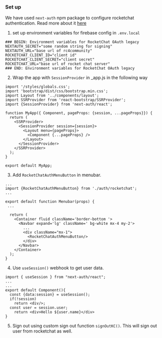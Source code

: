 ### Set up
We have used `next-auth` npm package to configure rocketchat authentication. Read more about it [here](https://next-auth.js.org/)

1. set up environment variables for firebase config in `.env.local`

```
### BEGIN: Environment variables for RocketChat OAuth legacy
NEXTAUTH_SECRET="some random string for signing"
NEXTAUTH_URL="base url of rc4community"
ROCKETCHAT_CLIENT_ID="client id"
ROCKETCHAT_CLIENT_SECRET="client secret"
ROCKETCHAT_URL="base url of rocket chat server"
### END: Environment variables for RocketChat OAuth legacy
```

2. Wrap the app with `SessionProvider` in _app.js in the following way
```
import '/styles/globals.css';
import 'bootstrap/dist/css/bootstrap.min.css';
import Layout from '../components/layout';
import SSRProvider from 'react-bootstrap/SSRProvider';
import {SessionProvider} from 'next-auth/react';

function MyApp({ Component, pageProps: {session, ...pageProps}}) {
  return (
    <SSRProvider>
      <SessionProvider session={session}>
        <Layout menu={pageProps}>
          <Component {...pageProps} />
        </Layout>
      </SessionProvider>
    </SSRProvider>
  );
}

export default MyApp;

```
3. Add `RocketChatAuthMenuButton` in menubar.
```
...
import {RocketChatAuthMenuButton} from './auth/rocketchat';
...

export default function Menubar(props) {
 ...

  return (
    <Container fluid className='border-bottom '>
      <Navbar expand='lg' className=' bg-white mx-4 my-2'>
        ...
        <div className="mx-1">
          <RocketChatAuthMenuButton/>
        </div>
      </Navbar>
    </Container>
  );
}
```
4. Use `useSession()` webhook to get user data.
```
import { useSession } from "next-auth/react";
...
...
export default Component(){
  const {data:session} = useSession();
  if(!session)
    return <div/>;
  const user = session.user;
    return <div>Hello ${user.name}</div>
}
```
5. Sign out using custom sign out function `signOutKC()`. This will sign out user from rocketchat as well.
